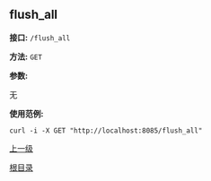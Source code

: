 flush_all
----------

**接口:** `/flush_all`

**方法:** `GET`

**参数:** 

无

**使用范例:**

    curl -i -X GET "http://localhost:8085/flush_all"

[上一级](../hustdict.md)

[根目录](../../index.md)